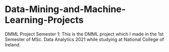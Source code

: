 # Data-Mining-and-Machine-Learning-Projects

DMML Project Semester 1: This is the DMML project which I made in the 1st Semester of MSc. Data Analytics 2021 while studying at National College of Ireland.
